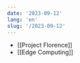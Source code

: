 ```yaml
---
date: '2023-09-12'
lang: 'en'
slug: '/2023-09-12'
---
```


- [[Project Florence]]
- [[Edge Computing]]

